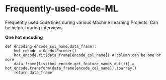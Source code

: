 # Frequently-used-code-ML
Frequently used code lines during various Machine Learning Projects. Can be helpful during interviews.


**One hot encoding**
```
def encoding(encode_col_name,data_frame): 
    hot_encode = OneHotEncoder()
    hot_encode.fit(data_frame[encode_col_name]) # column can be one or more
    data_frame[list(hot_encode.get_feature_names_out())] = hot_encode.transform(data_frame[encode_col_name]).toarray()
    return data_frame 
```
